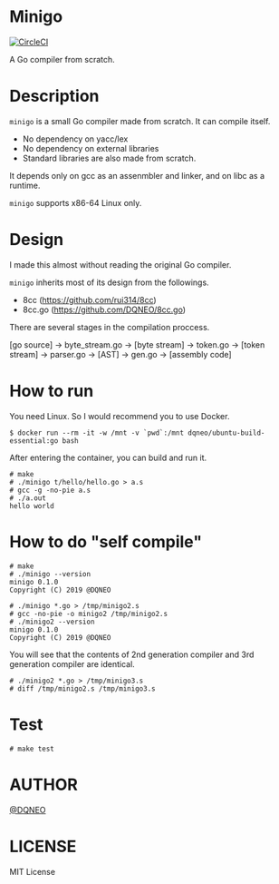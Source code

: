 # Minigo

[![CircleCI](https://circleci.com/gh/DQNEO/minigo.svg?style=svg)](https://circleci.com/gh/DQNEO/minigo)

A Go compiler from scratch.

# Description
`minigo` is a small Go compiler made from scratch.
It can compile itself.

* No dependency on yacc/lex
* No dependency on external libraries
* Standard libraries are also made from scratch.

It depends only on gcc as an assenmbler and linker, and on libc as a runtime.


`minigo` supports x86-64 Linux only.
 
# Design

I made this almost without reading the original Go compiler.

`minigo` inherits most of its design from the followings.

* 8cc (https://github.com/rui314/8cc)
* 8cc.go (https://github.com/DQNEO/8cc.go)

There are several stages in the compilation proccess.

[go source] -> byte_stream.go -> [byte stream] -> token.go -> [token stream] -> parser.go -> [AST] -> gen.go -> [assembly code]


# How to run

You need Linux.
So I would recommend you to use Docker.

```
$ docker run --rm -it -w /mnt -v `pwd`:/mnt dqneo/ubuntu-build-essential:go bash
```

After entering the container, you can build and run it.

```
# make
# ./minigo t/hello/hello.go > a.s
# gcc -g -no-pie a.s
# ./a.out
hello world
```

# How to do "self compile"

```
# make
# ./minigo --version
minigo 0.1.0
Copyright (C) 2019 @DQNEO

# ./minigo *.go > /tmp/minigo2.s
# gcc -no-pie -o minigo2 /tmp/minigo2.s
# ./minigo2 --version
minigo 0.1.0
Copyright (C) 2019 @DQNEO

```

You will see that the contents of 2nd generation compiler and 3rd generation compiler are identical.

```
# ./minigo2 *.go > /tmp/minigo3.s
# diff /tmp/minigo2.s /tmp/minigo3.s
```

# Test

```
# make test
```

# AUTHOR
[@DQNEO](https://twitter.com/DQNEO)

# LICENSE

MIT License
